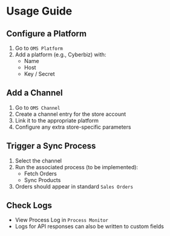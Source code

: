 # Usage Guide

## Configure a Platform

1. Go to `OMS Platform`
2. Add a platform (e.g., Cyberbiz) with:
   - Name
   - Host
   - Key / Secret

## Add a Channel

1. Go to `OMS Channel`
2. Create a channel entry for the store account
3. Link it to the appropriate platform
4. Configure any extra store-specific parameters

## Trigger a Sync Process

1. Select the channel
2. Run the associated process (to be implemented):
   - Fetch Orders
   - Sync Products
3. Orders should appear in standard `Sales Orders`

## Check Logs

- View Process Log in `Process Monitor`
- Logs for API responses can also be written to custom fields
